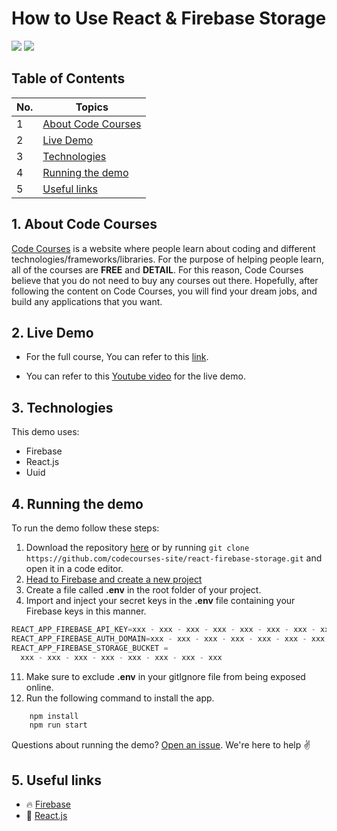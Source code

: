 # How to Use React & Firebase Storage

![](./screenshots/screenshot1.png)
![](./screenshots/screenshot2.png)

## Table of Contents

| No. | Topics                                    |
| --- | ----------------------------------------- |
| 1   | [About Code Courses](#about-code-courses) |
| 2   | [Live Demo](#live-demo)                   |
| 3   | [Technologies](#technologies)             |
| 4   | [Running the demo](#running-the-demo)     |
| 5   | [Useful links](#useful-links)             |

<a id="about-code-courses"></a>

## 1. About Code Courses

[Code Courses](https://codecourses.site) is a website where people learn about coding and different technologies/frameworks/libraries. For the purpose of helping people learn, all of the courses are **FREE** and **DETAIL**. For this reason, Code Courses believe that you do not need to buy any courses out there. Hopefully, after following the content on Code Courses, you will find your dream jobs, and build any applications that you want.

<a id="live-demo"></a>

## 2. Live Demo

- For the full course, You can refer to this [link](https://codecourses.site/react/how-to-use-react-and-firebase-storage).

- You can refer to this [Youtube video](https://youtu.be/7-buLUtEeR8) for the live demo.

<a id="technologies"></a>

## 3. Technologies

This demo uses:

- Firebase
- React.js
- Uuid

<a id="running-the-demo"></a>

## 4. Running the demo

To run the demo follow these steps:

1. Download the repository [here](https://github.com/codecourses-site/react-firebase-storage/archive/main.zip) or by running `git clone https://github.com/codecourses-site/react-firebase-storage.git` and open it in a code editor.
2. [Head to Firebase and create a new project](https://console.firebase.google.com)
3. Create a file called **.env** in the root folder of your project.
4. Import and inject your secret keys in the **.env** file containing your Firebase keys in this manner.

```js
REACT_APP_FIREBASE_API_KEY=xxx - xxx - xxx - xxx - xxx - xxx - xxx - xxx
REACT_APP_FIREBASE_AUTH_DOMAIN=xxx - xxx - xxx - xxx - xxx - xxx - xxx - xxx
REACT_APP_FIREBASE_STORAGE_BUCKET =
  xxx - xxx - xxx - xxx - xxx - xxx - xxx - xxx
```

11. Make sure to exclude **.env** in your gitIgnore file from being exposed online.
12. Run the following command to install the app.

```sh
    npm install
    npm run start
```

Questions about running the demo? [Open an issue](https://github.com/codecourses-site/react-firebase-storage/issues). We're here to help ✌️

<a id="useful-links"></a>

## 5. Useful links

- 🔥 [Firebase](https://console.firebase.google.com)
- 🔷 [React.js](https://reactjs.org/)
